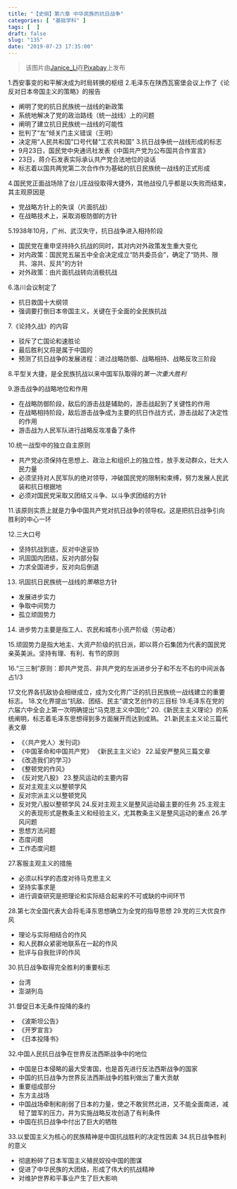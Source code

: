 ```yaml
---
title: "【史纲】第六章 中华民族的抗日战争"
categories: [ "基础学科" ]
tags: [  ]
draft: false
slug: "135"
date: "2019-07-23 17:35:00"
---
```


> 该图片由<a href="https://pixabay.com/zh/users/Janice_Li-1529522/?utm_source=link-attribution&amp;utm_medium=referral&amp;utm_campaign=image&amp;utm_content=1016598">Janice_Li</a>在<a href="https://pixabay.com/zh/?utm_source=link-attribution&amp;utm_medium=referral&amp;utm_campaign=image&amp;utm_content=1016598">Pixabay</a>上发布

1.西安事变的和平解决成为时局转换的枢纽
2.毛泽东在陕西瓦窑堡会议上作了《论反对日本帝国主义的策略》的报告
- 阐明了党的抗日民族统一战线的新政策
- 系统地解决了党的政治路线（统一战线）上的问题
- 阐明了建立抗日民族统一战线的可能性
- 批判了“左”倾关门主义错误（王明）
- 决定用“人民共和国”口号代替“工农共和国”
3.抗日战争统一战线形成的标志
- 9月23日，国民党中央通讯社发表《中国共产党为公布国共合作宣言》
- 23日，蒋介石发表实际承认共产党合法地位的谈话
- 标志着以国共两党第二次合作作为基础的抗日民族统一战线的正式形成

4.国民党正面战场除了台儿庄战役取得大捷外，其他战役几乎都是以失败而结束，其主观原因是
- 党战略方针上的失误（片面抗战）
- 在战略技术上，采取消极防御的方针

5.1938年10月，广州、武汉失守，抗日战争进入相持阶段
- 国民党在重申坚持持久抗战的同时，其对内对外政策发生重大变化
- 对内政策：国民党五届五中全会决定成立“防共委员会”，确定了“防共、限共、溶共、反共”的方针
- 对外政策：由片面抗战转向消极抗战

6.洛川会议制定了
- 抗日救国十大纲领
- 强调要打倒日本帝国主义，关键在于全面的全民族抗战

7.《论持久战》的内容
- 驳斥了亡国论和速胜论
- 最后胜利又将是属于中国的
- 预测了抗日战争的发展进程：进过战略防御、战略相持、战略反攻三阶段

8.平型关大捷，是全民族抗战以来中国军队取得的*第一次重大胜利*

9.游击战争的战略地位和作用
- 在战略防御阶段，敌后的游击战是辅助的，游击战起到了关键性的作用
- 在战略相持阶段，敌后游击战争成为主要的抗日作战方式，游击战起了决定性的作用
- 游击战为人民军队进行战略反攻准备了条件

10.统一战型中的独立自主原则
- 共产党必须保持在思想上、政治上和组织上的独立性，放手发动群众，壮大人民力量
- 必须坚持对人民军队的绝对领导，冲破国民党的限制和束缚，努力发展人民武装和抗日根据地
- 必须对国民党采取又团结又斗争、以斗争求团结的方针

11.该原则实质上就是力争中国共产党对抗日战争的领导权。这是把抗日战争引向胜利的中心一环

12.三大口号
- 坚持抗战到底，反对中途妥协
- 巩固国内团结，反对内部分裂
- 力求全国进步，反对向后倒退

13. 巩固抗日民族统一战线的*策略*总方针
- 发展进步实力
- 争取中间势力
- 孤立顽固势力

14. 进步势力主要是指工人、农民和城市小资产阶级（劳动者）

15.顽固势力是指大地主、大资产阶级的抗日派，即以蒋介石集团为代表的国民党亲英美派。坚持有理、有利、有节的原则

16.“三三制”原则：即共产党员、非共产党的左派进步分子和不左不右的中间派各占1/3

17.文化界各抗敌协会相继成立，成为文化界广泛的抗日民族统一战线建立的重要标志。
18.文化界提出“抗敌、团结、民主”谓文艺创作的三目标
19.毛泽东在党的六届六中全会上第一次明确提出“马克思主义中国化”
20.《新民主主义理论》的系统阐明，标志着毛泽东思想得到多方面展开而达到成熟。
21.新民主主义论三篇代表文章
- 《〈共产党人〉发刊词》
- 《中国革命和中国共产党》
《新民主主义论》
22.延安严整风三篇文章
- 《改造我们的学习》
- 《整顿党的作风》
- 《反对党八股》
23.整风运动的主要内容
- 反对主观主义以整顿学风
- 反对宗派主义以整顿党风
- 反对党八股以整顿学风
24.反对主观主义是整风运动最主要的任务
25.主观主义的表现形式是教条主义和经验主义，尤其教条主义是整风运动的重点
26.学风问题
- 思想方法问题
- 态度问题
- 工作态度问题

27.客服主观主义的措施
- 必须以科学的态度对待马克思主义
- 坚持实事求是
- 进行调查研究是把理论和实际结合起来的不可或缺的中间环节

28.第七次全国代表大会将毛泽东思想确立为全党的指导思想
29.党的三大优良作风
- 理论与实际相结合的作风
- 和人民群众紧密地联系在一起的作风
- 批评与自我批评的作风

30.抗日战争取得完全胜利的重要标志
- 台湾
- 澎湖列岛

31.督促日本无条件投降的条约
- 《波斯坦公告》
- 《开罗宣言》
- 《日本投降书》

32.中国人民抗日战争在世界反法西斯战争中的地位
- 中国是日本侵略的最大受害国，也是首先进行反法西斯战争的国家
- 中国的抗日战争为世界反法西斯战争的胜利做出了重大贡献
- 重要组成部分
- 东方主战场
- 中国战场牵制和削弱了日本的力量，使之不敢贸然北进，又不能全面南进，减轻了盟军的压力，并为实施战略反攻创造了有利条件
- 中国在抗日战争中付出了巨大的牺牲

33.以爱国主义为核心的民族精神是中国抗战胜利的决定性因素
34.抗日战争胜利的意义
- 彻底粉碎了日本军国主义殖民奴役中国的图谋
- 促进了中华民族的大团结，形成了伟大的抗战精神
- 对维护世界和平事业产生了巨大影响